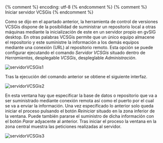 {% comment %} encoding: utf-8 {% endcomment %}
{% comment %} Iniciar servidor VCSGis {% endcomment %} 


Como se dijo en el apartado anterior, la herramienta de control de versiones VCSGis dispone de la posibilidad de suministrar un repositorio local a otras máquinas mediante la inicialización de este en un servidor propio en gvSIG desktop. En otras palabras VCSGis permite que un único equipo almacene el repositorio y este suministre la información a los demás equipos mediante una conexión (URL) al repositorio remoto. Esta opción se puede configurar ejecutando el comando *Servidor VCSGis* situado dentro de *Herramientas*, desplegable *VCSGis*, despleglable *Administración*.

![servidorVCSGis1](img/100_servidor_VCSGis.png)

Tras la ejecución del comando anterior se obtiene el siguiente interfaz.

![servidorVCSGis2](img/101_servidor_VCSGis_win.png)

En esta ventana hay que especificar la base de datos o repositorio que va a ser suministrado mediante conexión remota así como el puerto por el cual se va a enviar la información. Una vez especificado lo anterior solo queda iniciar el proceso pulsando el botón *Reiniciar* situado en la zona inferior de la ventana. Puede también pararse el suministro de dicha información con el botón *Parar* adyacente al anterior. Tras iniciar el proceso la ventana en la zona central muestra las peticiones realizadas al servidor.

![servidorVCSGis3](img/102_servidor_VCSGis_peticiones.png)
